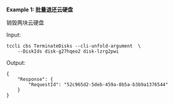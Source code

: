 **Example 1: 批量退还云硬盘**

销毁两块云硬盘

Input: 

```
tccli cbs TerminateDisks --cli-unfold-argument  \
    --DiskIds disk-g27hqeo2 disk-lzrg2pwi
```

Output: 
```
{
    "Response": {
        "RequestId": "52c965d2-5deb-459a-8b5a-b3b9a1376544"
    }
}
```


